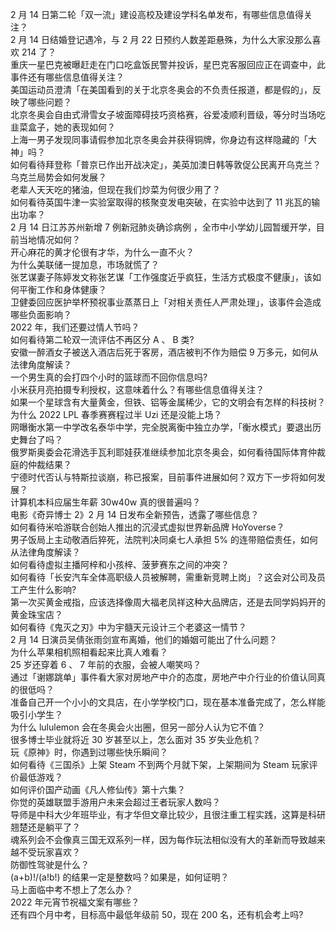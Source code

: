 2 月 14 日第二轮「双一流」建设高校及建设学科名单发布，有哪些信息值得关注？  
2 月 14 日结婚登记遇冷，与 2 月 22 日预约人数差距悬殊，为什么大家没那么喜欢 214 了？  
重庆一星巴克被曝赶走在门口吃盒饭民警并投诉，星巴克客服回应正在调查中，此事件还有哪些信息值得关注？  
美国运动员澄清「在美国看到的关于北京冬奥会的不负责任报道，都是假的」，反映了哪些问题？  
北京冬奥会自由式滑雪女子坡面障碍技巧资格赛，谷爱凌顺利晋级，等分时当场吃韭菜盒子，她的表现如何？  
上海一男子发现同事请假参加北京冬奥会并获得铜牌，你身边有这样隐藏的「大神」吗？  
如何看待拜登称「普京已作出开战决定」，美英加澳日韩等敦促公民离开乌克兰？乌克兰局势会如何发展？  
老辈人天天吃的猪油，但现在我们炒菜为何很少用了？  
如何看待英国牛津一实验室取得的核聚变发电突破，在实验中达到了 11 兆瓦的输出功率？  
2 月 14 日江苏苏州新增 7 例新冠肺炎确诊病例 ，全市中小学幼儿园暂缓开学，目前当地情况如何？  
开心麻花的黄才伦很有才华，为什么一直不火？  
为什么美联储一提加息，市场就慌了？  
张艺谋妻子陈婷发文称张艺谋「工作强度近乎疯狂，生活方式极度不健康」，该如何平衡工作和身体健康？  
卫健委回应医护举杯预祝事业蒸蒸日上「对相关责任人严肃处理」，该事件会造成哪些负面影响？  
2022 年，我们还要过情人节吗？  
如何看待第二轮双一流评估不再区分 A 、 B 类?  
安徽一醉酒女子被送入酒店后死于客房，酒店被判不作为赔偿 9 万多元，如何从法律角度解读？  
一个男生真的会打四个小时的篮球而不回你信息吗?  
小米获月亮拍摄专利授权，这意味着什么？有哪些信息值得关注？  
如果一个星球含有大量黄金，但铁、铝等金属稀少，它的文明会有怎样的科技树？  
为什么 2022 LPL 春季赛赛程过半 Uzi 还是没能上场？  
网曝衡水第一中学改名泰华中学，完全脱离衡中独立办学，「衡水模式」要退出历史舞台了吗？  
俄罗斯奥委会花滑选手瓦利耶娃获准继续参加北京冬奥会，如何看待国际体育仲裁庭的仲裁结果？  
宁德时代否认与特斯拉谈崩，称已报案，目前事件进展如何？双方下一步将如何发展？  
计算机本科应届生年薪 30w40w 真的很普遍吗？  
电影《奇异博士 2》2 月 14 日发布全新预告，透露了哪些信息？  
如何看待米哈游联合创始人推出的沉浸式虚拟世界新品牌 HoYoverse？  
男子饭局上主动敬酒后猝死，法院判决同桌七人承担 5% 的连带赔偿责任，如何从法律角度解读？  
如何看待虚拟主播阿梓和小孩梓、菠萝赛东之间的冲突？  
如何看待「长安汽车全体高职级人员被解聘，需重新竞聘上岗」？这会对公司及员工产生什么影响?  
第一次买黄金戒指，应该选择像周大福老凤祥这种大品牌店，还是去同学妈妈开的黄金珠宝店？  
如何看待《鬼灭之刃》中为宇髓天元设计三个老婆这一情节？  
2 月 14 日演员吴倩张雨剑宣布离婚，他们的婚姻可能出了什么问题？  
为什么苹果相机照相看起来比真人难看？  
25 岁还穿着 6 、 7 年前的衣服，会被人嘲笑吗？  
通过「谢娜跳单」事件看大家对房地产中介的态度，房地产中介行业的价值认同真的很低吗？  
准备自己开一个小小的文具店，在小学学校门口，现在基本准备完成了，怎么样能吸引小学生？  
为什么 lululemon 会在冬奥会火出圈，但另一部分人认为它不值？  
很多博士毕业就将近 30 岁甚至以上，怎么面对 35 岁失业危机？  
玩《原神》时，你遇到过哪些快乐瞬间？  
如何看待《三国杀》上架 Steam 不到两个月就下架，上架期间为 Steam 玩家评价最低游戏？  
如何评价国产动画《凡人修仙传》第十六集？  
你觉的英雄联盟手游用户未来会超过王者玩家人数吗？  
导师是中科大少年班毕业，有才华但文章比较少，且很注重工程实践，这算是科研翘楚还是躺平了？  
魂系列会不会像真三国无双系列一样，因为每作玩法相似没有大的革新而导致越来越不受玩家喜欢？  
防御性驾驶是什么？  
(a+b)!/(a!b!) 的结果一定是整数吗？如果是，如何证明？  
马上面临中考不想上了怎么办？  
2022 年元宵节祝福文案有哪些？  
还有四个月中考，目标高中最低年级前 50，现在 200 名，还有机会考上吗?  

